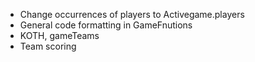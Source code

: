 - Change occurrences of players to Activegame.players
- General code formatting in GameFnutions
- KOTH, gameTeams
- Team scoring